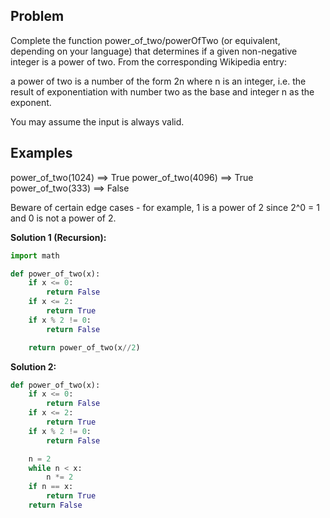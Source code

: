 ## Problem

Complete the function power_of_two/powerOfTwo (or equivalent, depending on your language) that determines if a given non-negative integer is a power of two. From the corresponding Wikipedia entry:

a power of two is a number of the form 2n where n is an integer, i.e. the result of exponentiation with number two as the base and integer n as the exponent.

You may assume the input is always valid.

## Examples

power_of_two(1024) ==> True
power_of_two(4096) ==> True
power_of_two(333) ==> False

Beware of certain edge cases - for example, 1 is a power of 2 since 2^0 = 1 and 0 is not a power of 2.

**Solution 1 (Recursion):**

```python
import math

def power_of_two(x):
    if x <= 0:
        return False
    if x <= 2:
        return True
    if x % 2 != 0:
        return False

    return power_of_two(x//2)
```

**Solution 2:**

```python
def power_of_two(x):
    if x <= 0:
        return False
    if x <= 2:
        return True
    if x % 2 != 0:
        return False

    n = 2
    while n < x:
        n *= 2
    if n == x:
        return True
    return False
```

